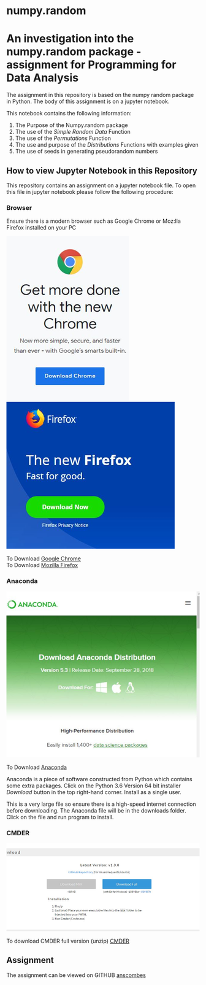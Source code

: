 # numpy.random
# An investigation into the numpy.random package - assignment for Programming for Data Analysis

The assignment in this repository is based on the numpy random package in Python.  The body of this assignment is on a jupyter notebook.

This notebook contains the following information:
1.  The Purpose of the Numpy.random package
2.  The use of the *Simple Random Data* Function
3.  The use of the *Permutations* Function
4.  The use and purpose of the *Distributions* Functions with examples given
5.  The use of seeds in generating pseudorandom numbers

## How to view Jupyter Notebook in this Repository

This repository contains an assignment on a jupyter notebook file.  To open this file in jupyter notebook please follow the following procedure:

### Browser

Ensure there is a modern browser such as Google Chrome or Moz:lla Firefox installed on your PC

![Google Chrome](https://github.com/colettegallagher/anscombes/blob/master/chrome.JPG)      ![Moz:lla Firefox](https://github.com/colettegallagher/anscombes/blob/master/firefox.JPG)

To Download [Google Chrome](https://www.google.com/chrome/?brand=CHBD&gclid=EAIaIQobChMI5-T3xezM3gIVRvlRCh2tCwnZEAAYASAAEgLANvD_BwE&gclsrc=aw.ds)<br>
To Download [Mozilla Firefox](https://www.mozilla.org/en-US/firefox/new/)

### Anaconda

![Anaconda](https://github.com/colettegallagher/anscombes/blob/master/anaconda.JPG)

To Download [Anaconda](https://www.anaconda.com/download/)

Anaconda is a piece of software constructed from Python which contains some extra packages.
Click on the Python 3.6 Version 64 bit installer *Download* button in the top right-hand corner.  Install as a single user.

This is a very large file so ensure there is a high-speed internet connection before downloading.
The Anaconda file will be in the downloads folder.  Click on the file and run program to install.

### CMDER

![CMDER](https://github.com/colettegallagher/anscombes/blob/master/cmder.JPG)

To download CMDER full version (unzip) [CMDER](http://cmder.net/)

## Assignment

The assignment can be viewed on GITHUB [anscombes](https://github.com/colettegallagher/anscombes/blob/master/anscombes.ipynb)
